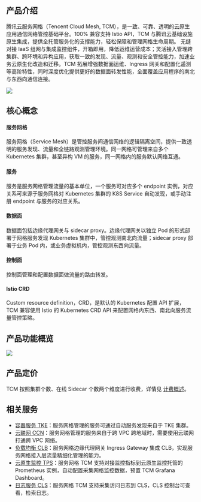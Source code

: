 
## 产品介绍
腾讯云服务网格（Tencent Cloud Mesh, TCM），是一致、可靠、透明的云原生应用通信网络管控基础平台。100% 兼容支持 Istio API，TCM 与腾讯云基础设施原生集成，提供全托管服务化的支撑能力，轻松保障和管理网格生命周期。
无缝对接 IaaS 组网与集成监控组件，开箱即用，降低运维运营成本；灵活接入管理跨集群、跨环境和异构应用，获取一致的发现、流量、观测和安全管控能力，加速业务云原生化改造和迁移。TCM 拓展增强数据面运维、Ingress 网关和配置化遥测等高阶特性，同时深度优化提供更好的数据面转发性能，全面覆盖应用程序的南北与东西向通信连接。

![](https://qcloudimg.tencent-cloud.cn/raw/b160a55a41313b2c61376d0cfcad63c4.png)



## 核心概念

#### 服务网格

服务网格（Service Mesh）是管控服务间通信网络的逻辑隔离空间，提供一致透明的服务发现、流量和全链路观测管理环境。同一网格可管理来自多个 Kubernetes 集群，甚至异构 VM 的服务，同一网格内的服务默认网络互通。

#### 服务

服务是服务网格管理流量的基本单位，一个服务可对应多个 endpoint 实例，对应关系可来源于服务网格对 Kubernetes 集群的 K8S Service 自动发现，或手动注册 endpoint 与服务的对应关系。

#### 数据面

数据面包括边缘代理网关与 sidecar proxy。边缘代理网关以独立 Pod 的形式部署于网格服务发现 Kubernetes 集群中，管控观测南北向流量；sidecar proxy 部署于业务 Pod 内，或业务虚拟机内，管控观测东西向流量。

#### 控制面

控制面管理和配置数据面做流量的路由转发。

#### Istio CRD

Custom resource definition，CRD，是默认的 Kubernetes 配置 API 扩展，TCM 兼容使用 Istio 的 Kubernetes CRD API 来配置网格内东西、南北向服务流量管控策略。

## 产品功能概览

![](https://qcloudimg.tencent-cloud.cn/raw/786e6a55e7e774e747085c78244e0614.png)

## 产品定价

TCM 按照集群个数、在线 Sidecar 个数两个维度进行收费，详情见 [计费概述](https://intl.cloud.tencent.com/document/product/1152/47435)。

## 相关服务

- [容器服务 TKE](https://intl.cloud.tencent.com/document/product/457)：服务网格管理的服务可通过自动服务发现来自于 TKE 集群。
- [云联网 CCN](https://intl.cloud.tencent.com/document/product/1003)：服务网格管理的服务来自于跨 VPC 跨地域时，需要使用云联网打通跨 VPC 网络。
- [负载均衡 CLB](https://intl.cloud.tencent.com/document/product/214)：服务网格边缘代理网关 Ingress Gateway 集成 CLB，实现服务网格接入层流量精细化管理的能力。
- [云原生监控 TPS](https://intl.cloud.tencent.com/document/product/457/44033)：服务网格 TCM 支持对接监控指标到云原生监控托管的 Prometheus 实例，自动配置采集网格监控数据，预置 TCM Grafana Dashboard。
- [日志服务 CLS](https://intl.cloud.tencent.com/document/product/614)：服务网格 TCM 支持采集访问日志到 CLS，CLS 控制台可查看，检索日志。
